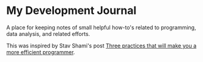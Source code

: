 # My Development Journal

A place for keeping notes of small helpful how-to's related to programming, data analysis, and related efforts.

This was inspired by Stav Shami's post [Three practices that will make you a more efficient programmer](https://medium.com/@shamir.stav_83310/three-practices-that-will-make-you-a-more-efficient-programmer-ebb2db776d2d).
